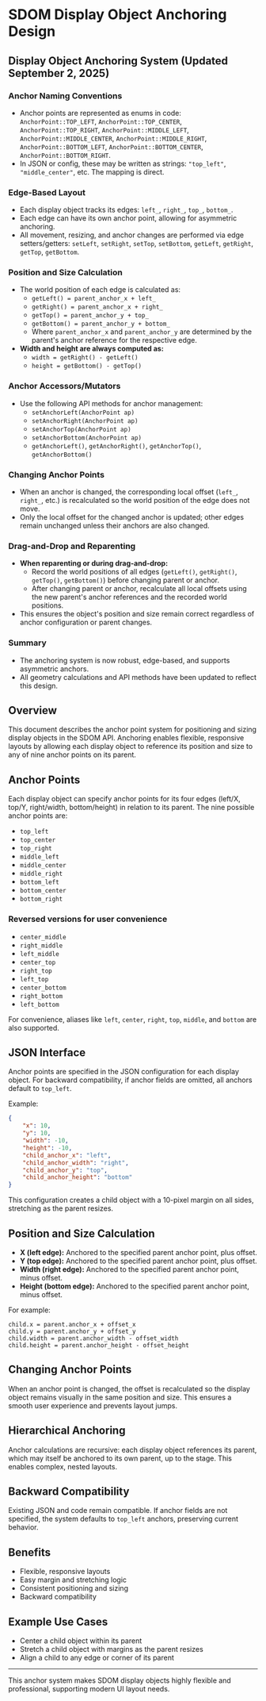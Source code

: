 # SDOM Display Object Anchoring Design
## Display Object Anchoring System (Updated September 2, 2025)

### Anchor Naming Conventions
- Anchor points are represented as enums in code: `AnchorPoint::TOP_LEFT`, `AnchorPoint::TOP_CENTER`, `AnchorPoint::TOP_RIGHT`, `AnchorPoint::MIDDLE_LEFT`, `AnchorPoint::MIDDLE_CENTER`, `AnchorPoint::MIDDLE_RIGHT`, `AnchorPoint::BOTTOM_LEFT`, `AnchorPoint::BOTTOM_CENTER`, `AnchorPoint::BOTTOM_RIGHT`.
- In JSON or config, these may be written as strings: `"top_left"`, `"middle_center"`, etc. The mapping is direct.

### Edge-Based Layout
- Each display object tracks its edges: `left_`, `right_`, `top_`, `bottom_`.
- Each edge can have its own anchor point, allowing for asymmetric anchoring.
- All movement, resizing, and anchor changes are performed via edge setters/getters: `setLeft`, `setRight`, `setTop`, `setBottom`, `getLeft`, `getRight`, `getTop`, `getBottom`.

### Position and Size Calculation
- The world position of each edge is calculated as:
    - `getLeft() = parent_anchor_x + left_`
    - `getRight() = parent_anchor_x + right_`
    - `getTop() = parent_anchor_y + top_`
    - `getBottom() = parent_anchor_y + bottom_`
    - Where `parent_anchor_x` and `parent_anchor_y` are determined by the parent's anchor reference for the respective edge.
- **Width and height are always computed as:**
    - `width = getRight() - getLeft()`
    - `height = getBottom() - getTop()`

### Anchor Accessors/Mutators
- Use the following API methods for anchor management:
    - `setAnchorLeft(AnchorPoint ap)`
    - `setAnchorRight(AnchorPoint ap)`
    - `setAnchorTop(AnchorPoint ap)`
    - `setAnchorBottom(AnchorPoint ap)`
    - `getAnchorLeft()`, `getAnchorRight()`, `getAnchorTop()`, `getAnchorBottom()`

### Changing Anchor Points
- When an anchor is changed, the corresponding local offset (`left_`, `right_`, etc.) is recalculated so the world position of the edge does not move.
- Only the local offset for the changed anchor is updated; other edges remain unchanged unless their anchors are also changed.

### Drag-and-Drop and Reparenting
- **When reparenting or during drag-and-drop:**
    - Record the world positions of all edges (`getLeft()`, `getRight()`, `getTop()`, `getBottom()`) before changing parent or anchor.
    - After changing parent or anchor, recalculate all local offsets using the new parent's anchor references and the recorded world positions.
- This ensures the object's position and size remain correct regardless of anchor configuration or parent changes.

### Summary
- The anchoring system is now robust, edge-based, and supports asymmetric anchors.
- All geometry calculations and API methods have been updated to reflect this design.
## Overview
This document describes the anchor point system for positioning and sizing display objects in the SDOM API. Anchoring enables flexible, responsive layouts by allowing each display object to reference its position and size to any of nine anchor points on its parent.

## Anchor Points
Each display object can specify anchor points for its four edges (left/X, top/Y, right/width, bottom/height) in relation to its parent. The nine possible anchor points are:

- `top_left`
- `top_center`
- `top_right`
- `middle_left`
- `middle_center`
- `middle_right`
- `bottom_left`
- `bottom_center`
- `bottom_right`

### Reversed versions for user convenience
- `center_middle`
- `right_middle`
- `left_middle`
- `center_top`
- `right_top`
- `left_top`
- `center_bottom`
- `right_bottom`
- `left_bottom`

For convenience, aliases like `left`, `center`, `right`, `top`, `middle`, and `bottom` are also supported.

## JSON Interface
Anchor points are specified in the JSON configuration for each display object. For backward compatibility, if anchor fields are omitted, all anchors default to `top_left`.

Example:
```json
{
    "x": 10,
    "y": 10,
    "width": -10,
    "height": -10,
    "child_anchor_x": "left",
    "child_anchor_width": "right",
    "child_anchor_y": "top",
    "child_anchor_height": "bottom"
}
```
This configuration creates a child object with a 10-pixel margin on all sides, stretching as the parent resizes.

## Position and Size Calculation
- **X (left edge):** Anchored to the specified parent anchor point, plus offset.
- **Y (top edge):** Anchored to the specified parent anchor point, plus offset.
- **Width (right edge):** Anchored to the specified parent anchor point, minus offset.
- **Height (bottom edge):** Anchored to the specified parent anchor point, minus offset.

For example:
```
child.x = parent.anchor_x + offset_x
child.y = parent.anchor_y + offset_y
child.width = parent.anchor_width - offset_width
child.height = parent.anchor_height - offset_height
```

## Changing Anchor Points
When an anchor point is changed, the offset is recalculated so the display object remains visually in the same position and size. This ensures a smooth user experience and prevents layout jumps.

## Hierarchical Anchoring
Anchor calculations are recursive: each display object references its parent, which may itself be anchored to its own parent, up to the stage. This enables complex, nested layouts.

## Backward Compatibility
Existing JSON and code remain compatible. If anchor fields are not specified, the system defaults to `top_left` anchors, preserving current behavior.

## Benefits
- Flexible, responsive layouts
- Easy margin and stretching logic
- Consistent positioning and sizing
- Backward compatibility

## Example Use Cases
- Center a child object within its parent
- Stretch a child object with margins as the parent resizes
- Align a child to any edge or corner of its parent


---

This anchor system makes SDOM display objects highly flexible and professional, supporting modern UI layout needs.